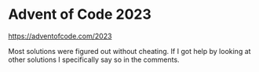 # Advent of Code 2023

https://adventofcode.com/2023

Most solutions were figured out without cheating. If I got help by looking at other solutions I specifically say so in the comments.
